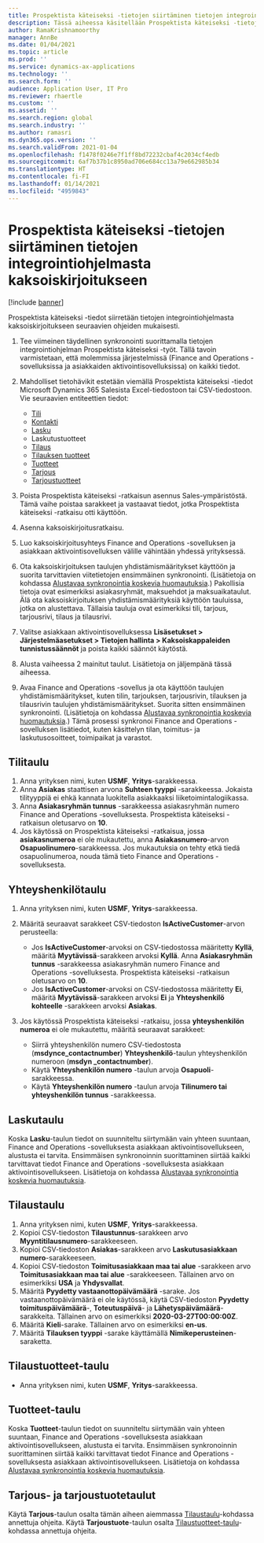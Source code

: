 ```yaml
---
title: Prospektista käteiseksi -tietojen siirtäminen tietojen integrointiohjelmasta kaksoiskirjoitukseen
description: Tässä aiheessa käsitellään Prospektista käteiseksi -tietojen siirtämistä tietojen integrointiohjelmasta kaksoiskirjoitukseen.
author: RamaKrishnamoorthy
manager: AnnBe
ms.date: 01/04/2021
ms.topic: article
ms.prod: ''
ms.service: dynamics-ax-applications
ms.technology: ''
ms.search.form: ''
audience: Application User, IT Pro
ms.reviewer: rhaertle
ms.custom: ''
ms.assetid: ''
ms.search.region: global
ms.search.industry: ''
ms.author: ramasri
ms.dyn365.ops.version: ''
ms.search.validFrom: 2021-01-04
ms.openlocfilehash: f1478f0246e7f1ff8bd72232cbaf4c2034cf4edb
ms.sourcegitcommit: 6af7b37b1c8950ad706e684cc13a79e662985b34
ms.translationtype: HT
ms.contentlocale: fi-FI
ms.lasthandoff: 01/14/2021
ms.locfileid: "4959843"
---
```

# <a name="migrate-prospect-to-cash-data-from-data-integrator-to-dual-write"></a>Prospektista käteiseksi -tietojen siirtäminen tietojen integrointiohjelmasta kaksoiskirjoitukseen

[!include [banner](../../includes/banner.md)]

Prospektista käteiseksi -tiedot siirretään tietojen integrointiohjelmasta kaksoiskirjoitukseen seuraavien ohjeiden mukaisesti.

1. Tee viimeinen täydellinen synkronointi suorittamalla tietojen integrointiohjelman Prospektista käteiseksi -työt. Tällä tavoin varmistetaan, että molemmissa järjestelmissä (Finance and Operations -sovelluksissa ja asiakkaiden aktivointisovelluksissa) on kaikki tiedot.
2. Mahdolliset tietohävikit estetään viemällä Prospektista käteiseksi -tiedot Microsoft Dynamics 365 Salesista Excel-tiedostoon tai CSV-tiedostoon. Vie seuraavien entiteettien tiedot:

    - [Tili](#account-table)
    - [Kontakti](#contact-table)
    - [Lasku](#invoice-table)
    - Laskutustuotteet
    - [Tilaus](#order-table)
    - [Tilauksen tuotteet](#order-products-table)
    - [Tuotteet](#products-table)
    - [Tarjous](#quote-and-quote-product-tables)
    - [Tarjoustuotteet](#quote-and-quote-product-tables)

3. Poista Prospektista käteiseksi -ratkaisun asennus Sales-ympäristöstä. Tämä vaihe poistaa sarakkeet ja vastaavat tiedot, jotka Prospektista käteiseksi -ratkaisu otti käyttöön.
4. Asenna kaksoiskirjoitusratkaisu.
5. Luo kaksoiskirjoitusyhteys Finance and Operations -sovelluksen ja asiakkaan aktivointisovelluksen välille vähintään yhdessä yrityksessä.
6. Ota kaksoiskirjoituksen taulujen yhdistämismääritykset käyttöön ja suorita tarvittavien viitetietojen ensimmäinen synkronointi. (Lisätietoja on kohdassa [Alustavaa synkronointia koskevia huomautuksia](initial-sync-guidance.md).) Pakollisia tietoja ovat esimerkiksi asiakasryhmät, maksuehdot ja maksuaikataulut. Älä ota kaksoiskirjoituksen yhdistämismäärityksiä käyttöön tauluissa, jotka on alustettava. Tällaisia tauluja ovat esimerkiksi tili, tarjous, tarjousrivi, tilaus ja tilausrivi.
7. Valitse asiakkaan aktivointisovelluksessa **Lisäsetukset \> Järjestelmäasetukset \> Tietojen hallinta \> Kaksoiskappaleiden tunnistussäännöt** ja poista kaikki säännöt käytöstä.
8. Alusta vaiheessa 2 mainitut taulut. Lisätietoja on jäljempänä tässä aiheessa.
9. Avaa Finance and Operations -sovellus ja ota käyttöön taulujen yhdistämismääritykset, kuten tilin, tarjouksen, tarjousrivin, tilauksen ja tilausrivin taulujen yhdistämismääritykset. Suorita sitten ensimmäinen synkronointi. (Lisätietoja on kohdassa [Alustavaa synkronointia koskevia huomautuksia](initial-sync-guidance.md).) Tämä prosessi synkronoi Finance and Operations -sovelluksen lisätiedot, kuten käsittelyn tilan, toimitus- ja laskutusosoitteet, toimipaikat ja varastot.

## <a name="account-table"></a>Tilitaulu

1. Anna yrityksen nimi, kuten **USMF**, **Yritys**-sarakkeessa.
2. Anna **Asiakas** staattisen arvona **Suhteen tyyppi** -sarakkeessa. Jokaista tilityyppiä ei ehkä kannata luokitella asiakkaaksi liiketoimintalogiikassa.
3. Anna **Asiakasryhmän tunnus** -sarakkeessa asiakasryhmän numero Finance and Operations -sovelluksesta. Prospektista käteiseksi -ratkaisun oletusarvo on **10**.
4. Jos käytössä on Prospektista käteiseksi -ratkaisua, jossa **asiakasnumeroa** ei ole mukautettu, anna **Asiakasnumero**-arvon **Osapuolinumero**-sarakkeessa. Jos mukautuksia on tehty etkä tiedä osapuolinumeroa, nouda tämä tieto Finance and Operations -sovelluksesta.

## <a name="contact-table"></a>Yhteyshenkilötaulu

1. Anna yrityksen nimi, kuten **USMF**, **Yritys**-sarakkeessa.
2. Määritä seuraavat sarakkeet CSV-tiedoston **IsActiveCustomer**-arvon perusteella:

    - Jos **IsActiveCustomer**-arvoksi on CSV-tiedostossa määritetty **Kyllä**, määritä **Myytävissä**-sarakkeen arvoksi **Kyllä**. Anna **Asiakasryhmän tunnus** -sarakkeessa asiakasryhmän numero Finance and Operations -sovelluksesta. Prospektista käteiseksi -ratkaisun oletusarvo on **10**.
    - Jos **IsActiveCustomer**-arvoksi on CSV-tiedostossa määritetty **Ei**, määritä **Myytävissä**-sarakkeen arvoksi **Ei** ja **Yhteyshenkilö kohteelle** -sarakkeen arvoksi **Asiakas**.

3. Jos käytössä Prospektista käteiseksi -ratkaisu, jossa **yhteyshenkilön numeroa** ei ole mukautettu, määritä seuraavat sarakkeet:

    - Siirrä yhteyshenkilön numero CSV-tiedostosta (**msdynce\_contactnumber**) **Yhteyshenkilö**-taulun yhteyshenkilön numeroon (**msdyn \_contactnumber**).
    - Käytä **Yhteyshenkilön numero** -taulun arvoja **Osapuoli**-sarakkeessa.
    - Käytä **Yhteyshenkilön numero** -taulun arvoja **Tilinumero tai yhteyshenkilön tunnus** -sarakkeessa.

## <a name="invoice-table"></a>Laskutaulu

Koska **Lasku**-taulun tiedot on suunniteltu siirtymään vain yhteen suuntaan, Finance and Operations -sovelluksesta asiakkaan aktivointisovellukseen, alustusta ei tarvita. Ensimmäisen synkronoinnin suorittaminen siirtää kaikki tarvittavat tiedot Finance and Operations -sovelluksesta asiakkaan aktivointisovellukseen. Lisätietoja on kohdassa [Alustavaa synkronointia koskevia huomautuksia](initial-sync-guidance.md).

## <a name="order-table"></a>Tilaustaulu

1. Anna yrityksen nimi, kuten **USMF**, **Yritys**-sarakkeessa.
2. Kopioi CSV-tiedoston **Tilaustunnus**-sarakkeen arvo **Myyntitilausnumero**-sarakkeeseen.
3. Kopioi CSV-tiedoston **Asiakas**-sarakkeen arvo **Laskutusasiakkaan numero**-sarakkeeseen.
4. Kopioi CSV-tiedoston **Toimitusasiakkaan maa tai alue** -sarakkeen arvo **Toimitusasiakkaan maa tai alue** -sarakkeeseen. Tällainen arvo on esimerkiksi **USA** ja **Yhdysvallat**.
5. Määritä **Pyydetty vastaanottopäivämäärä** -sarake. Jos vastaanottopäivämäärä ei ole käytössä, käytä CSV-tiedoston **Pyydetty toimituspäivämäärä**-, **Toteutuspäivä**- ja **Lähetyspäivämäärä**-sarakkeita. Tällainen arvo on esimerkiksi **2020-03-27T00:00:00Z**.
6. Määritä **Kieli**-sarake. Tällainen arvo on esimerkiksi **en-us**.
7. Määritä **Tilauksen tyyppi** -sarake käyttämällä **Nimikeperusteinen**-saraketta.

## <a name="order-products-table"></a>Tilaustuotteet-taulu

- Anna yrityksen nimi, kuten **USMF**, **Yritys**-sarakkeessa.

## <a name="products-table"></a>Tuotteet-taulu

Koska **Tuotteet**-taulun tiedot on suunniteltu siirtymään vain yhteen suuntaan, Finance and Operations -sovelluksesta asiakkaan aktivointisovellukseen, alustusta ei tarvita. Ensimmäisen synkronoinnin suorittaminen siirtää kaikki tarvittavat tiedot Finance and Operations -sovelluksesta asiakkaan aktivointisovellukseen. Lisätietoja on kohdassa [Alustavaa synkronointia koskevia huomautuksia](initial-sync-guidance.md).

## <a name="quote-and-quote-product-tables"></a>Tarjous- ja tarjoustuotetaulut

Käytä **Tarjous**-taulun osalta tämän aiheen aiemmassa [Tilaustaulu](#order-table)-kohdassa annettuja ohjeita. Käytä **Tarjoustuote**-taulun osalta [Tilaustuotteet-taulu](#order-products-table)-kohdassa annettuja ohjeita.
